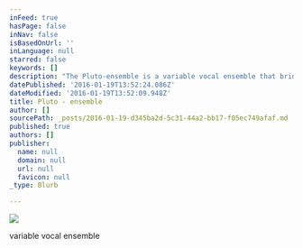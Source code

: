 ```yaml
---
inFeed: true
hasPage: false
inNav: false
isBasedOnUrl: ''
inLanguage: null
starred: false
keywords: []
description: "The Pluto-ensemble is a variable vocal ensemble that brings music from middelages till now. \_ Inspirator, conductor, and/or singer Marnix De Cat\_ founded the ensemble to perform music based on Truth of the human being, with a message of beauty and joy.\_In times of mondial disturbance the idea is to have a good influence both on musicians and public, by programming, playing and explaining music in its context. Let's eliminate the disturbance by exploring and working on the cause, this means our own self...  The name comes from the 'dwarf'-planet\_'Pluto', the third mistery-planet of the Aquarius-era. After Uranus and Neptunus, influencing the heart and the mind, Pluto is the re-creator of man as a higher being.    The Cloud Upon the Sanctuary -\_ K. Eckartshausen \_(Letter 3) \"Our desire, our aim, our office is to revivify the dead letter, and to spiritualise the symbols,\_ turn the passive into the active, death into life;\_ but this we cannot do by ourselves, but through the spirit of light of Him who is Wisdom and the Light of the world.\""
datePublished: '2016-01-19T13:52:24.086Z'
dateModified: '2016-01-19T13:52:09.948Z'
title: Pluto - ensemble
author: []
sourcePath: _posts/2016-01-19-d345ba2d-5c31-44a2-bb17-f05ec749afaf.md
published: true
authors: []
publisher:
  name: null
  domain: null
  url: null
  favicon: null
_type: Blurb

---
```

![](https://s3-us-west-2.amazonaws.com/the-grid-img/p/e77593cecce3372bd438e72a1407777a53695b79.jpg)

variable vocal ensemble